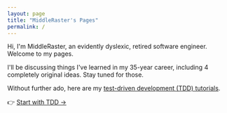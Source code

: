 ```yaml
---
layout: page
title: "MiddleRaster's Pages"
permalink: /
---
```


Hi, I'm MiddleRaster, an evidently dyslexic, retired software engineer.
Welcome to my pages.

I'll be discussing things I've learned in my 35-year career, 
including 4 completely original ideas. Stay tuned for those.

Without further ado, here are my [test-driven development (TDD) tutorials](/TDD/tutorials/).

👉 [Start with TDD →](/TDD/tutorials/)
